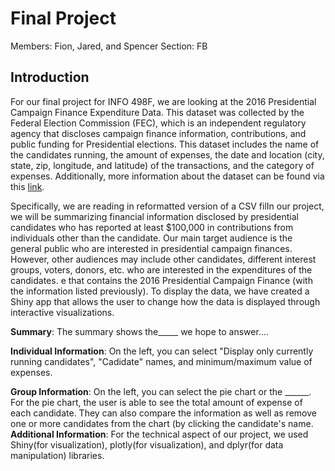 
# **Final Project**
Members: Fion, Jared, and Spencer
Section: FB

## **Introduction** 

For our final project for INFO 498F, we are looking at the 2016 Presidential Campaign Finance Expenditure Data. This dataset was collected by the Federal Election Commission (FEC), which is an independent regulatory agency that discloses campaign finance information, contributions, and public funding for Presidential elections. This dataset includes the name of the candidates running, the amount of expenses, the date and location (city, state, zip, longitude, and latitude) of the transactions, and the category of expenses. Additionally, more information about the dataset can be found via this [link](http://www.fec.gov/disclosurep/pnational.do).



Specifically, we are reading in reformatted version of a CSV filIn our project, we will be summarizing financial information disclosed by presidential candidates who has reported at least $100,000 in contributions from individuals other than the candidate. Our main target audience is the general public who are interested in presidential campaign finances. However, other audiences may include other candidates, different interest groups, voters, donors, etc. who are interested in the expenditures of the candidates. e that contains the 2016 Presidential Campaign Finance (with the information listed previously). To display the data, we have created a Shiny app that allows the user to change how the data is displayed through interactive visualizations. 


**Summary**: The summary shows the_____ we hope to answer....

**Individual Information**: On the left, you can select "Display only currently running candidates", "Cadidate" names, and minimum/maximum value of expenses. 


**Group Information**: On the left, you can select the pie chart or the ______. For the pie chart, the user is able to see the total amount of expense of each candidate. They can also compare the information as well as remove one or more candidates from the chart (by clicking the candidate's name. 
**Additional Information**: For the technical aspect of our project, we used Shiny(for visualization), plotly(for visualization), and dplyr(for data manipulation) libraries.


